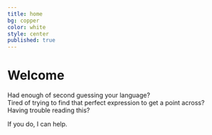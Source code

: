 ```yaml
---
title: home
bg: copper
color: white
style: center
published: true
---
```



# Welcome

Had enough of second guessing your language?  
Tired of trying to find that perfect expression to get a point across?  
Having trouble reading this?  
  
If you do, I can help.
